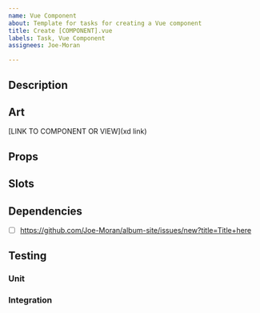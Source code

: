 ```yaml
---
name: Vue Component
about: Template for tasks for creating a Vue component
title: Create [COMPONENT].vue
labels: Task, Vue Component
assignees: Joe-Moran

---
```


## Description

## Art 
[LINK TO COMPONENT OR VIEW](xd link)

## Props

## Slots

## Dependencies
- [ ] https://github.com/Joe-Moran/album-site/issues/new?title=Title+here

## Testing

### Unit

### Integration
